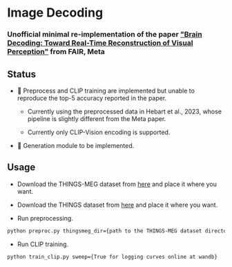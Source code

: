 # Image Decoding

### Unofficial minimal re-implementation of the paper ["Brain Decoding: Toward Real-Time Reconstruction of Visual Perception"](https://ai.meta.com/static-resource/image-decoding) from FAIR, Meta

## Status

- :construction: Preprocess and CLIP training are implemented but unable to reproduce the top-5 accuracy reported in the paper.

  - Currently using the preprocessed data in Hebart et al., 2023, whose pipeline is slightly different from the Meta paper.

  - Currently only CLIP-Vision encoding is supported.

- :construction: Generation module to be implemented.

## Usage

- Download the THINGS-MEG dataset from [here](https://openneuro.org/datasets/ds004212/versions/2.0.0) and place it where you want.

- Download the THINGS dataset from [here](https://osf.io/jum2f/) and place it where you want.

- Run preprocessing.

```bash
python preproc.py thingsmeg_dir={path to the THINGS-MEG dataset directory with / at the end} things_dir={path to the THINGS dataset directory with / at the end}
```

- Run CLIP training.

```bash
python train_clip.py sweep={True for logging curves online at wandb}
```